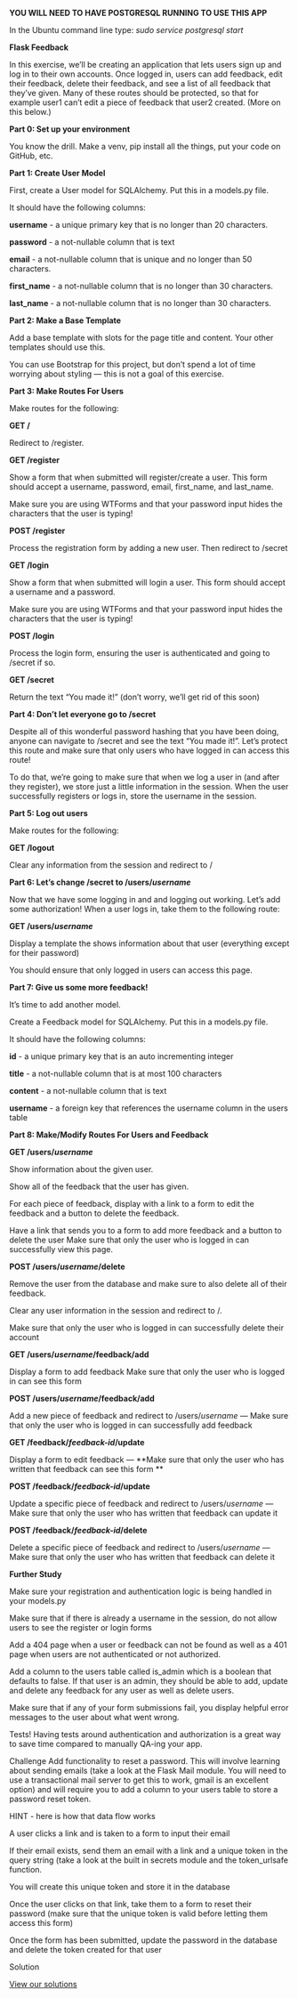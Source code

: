 **YOU WILL NEED TO HAVE POSTGRESQL RUNNING TO USE THIS APP**

In the Ubuntu command line type:
*sudo service postgresql start*

**Flask Feedback**

In this exercise, we’ll be creating an application that lets users sign up and log in to their own accounts. Once logged in, users can add feedback, edit their feedback, delete their feedback, and see a list of all feedback that they’ve given. Many of these routes should be protected, so that for example user1 can’t edit a piece of feedback that user2 created. (More on this below.)

**Part 0: Set up your environment**

You know the drill. Make a venv, pip install all the things, put your code on GitHub, etc.

**Part 1: Create User Model**

First, create a User model for SQLAlchemy. Put this in a models.py file.

It should have the following columns:

**username** - a unique primary key that is no longer than 20 characters.

**password** - a not-nullable column that is text

**email** - a not-nullable column that is unique and no longer than 50 characters.

**first_name** - a not-nullable column that is no longer than 30 characters.

**last_name** - a not-nullable column that is no longer than 30 characters.


**Part 2: Make a Base Template**

Add a base template with slots for the page title and content. Your other templates should use this.

You can use Bootstrap for this project, but don’t spend a lot of time worrying about styling — this is not a goal of this exercise.

**Part 3: Make Routes For Users**

Make routes for the following:

**GET /**

Redirect to /register.

**GET /register**

Show a form that when submitted will register/create a user. This form should accept a username, password, email, first_name, and last_name.

Make sure you are using WTForms and that your password input hides the characters that the user is typing!

**POST /register**

Process the registration form by adding a new user. Then redirect to /secret

**GET /login**

Show a form that when submitted will login a user. This form should accept a username and a password.

Make sure you are using WTForms and that your password input hides the characters that the user is typing!

**POST /login**

Process the login form, ensuring the user is authenticated and going to /secret if so.

**GET /secret**

Return the text “You made it!” (don’t worry, we’ll get rid of this soon)

**Part 4: Don’t let everyone go to /secret**

Despite all of this wonderful password hashing that you have been doing, anyone can navigate to /secret and see the text “You made it!”. Let’s protect this route and make sure that only users who have logged in can access this route!

To do that, we’re going to make sure that when we log a user in (and after they register), we store just a little information in the session. When the user successfully registers or logs in, store the username in the session.

**Part 5: Log out users**

Make routes for the following:

**GET /logout**

Clear any information from the session and redirect to /

**Part 6: Let’s change /secret to /users/_username_**
  
Now that we have some logging in and and logging out working. Let’s add some authorization! When a user logs in, take them to the following route:

**GET /users/_username_**
  
Display a template the shows information about that user (everything except for their password)

You should ensure that only logged in users can access this page.

**Part 7: Give us some more feedback!**

It’s time to add another model.

Create a Feedback model for SQLAlchemy. Put this in a models.py file.

It should have the following columns:

**id** - a unique primary key that is an auto incrementing integer

**title** - a not-nullable column that is at most 100 characters

**content** - a not-nullable column that is text

**username** - a foreign key that references the username column in the users table

**Part 8: Make/Modify Routes For Users and Feedback**

**GET /users/_username_**

Show information about the given user.

Show all of the feedback that the user has given.

For each piece of feedback, display with a link to a form to edit the feedback and a button to delete the feedback.

Have a link that sends you to a form to add more feedback and a button to delete the user Make sure that only the user who is logged in can successfully view this page.

**POST /users/_username_/delete**

Remove the user from the database and make sure to also delete all of their feedback.

Clear any user information in the session and redirect to /. 

Make sure that only the user who is logged in can successfully delete their account

**GET /users/_username_/feedback/add**

Display a form to add feedback Make sure that only the user who is logged in can see this form

**POST /users/_username_/feedback/add**

Add a new piece of feedback and redirect to /users/_username_ — Make sure that only the user who is logged in can successfully add feedback

**GET /feedback/_feedback-id_/update**

Display a form to edit feedback — **Make sure that only the user who has written that feedback can see this form **

**POST /feedback/_feedback-id_/update**

Update a specific piece of feedback and redirect to /users/_username_ — Make sure that only the user who has written that feedback can update it

**POST /feedback/_feedback-id_/delete**

Delete a specific piece of feedback and redirect to /users/_username_ — Make sure that only the user who has written that feedback can delete it

**Further Study**

Make sure your registration and authentication logic is being handled in your models.py

Make sure that if there is already a username in the session, do not allow users to see the register or login forms

Add a 404 page when a user or feedback can not be found as well as a 401 page when users are not authenticated or not authorized.

Add a column to the users table called is_admin which is a boolean that defaults to false. If that user is an admin, they should be able to add, update and delete any feedback for any user as well as delete users.

Make sure that if any of your form submissions fail, you display helpful error messages to the user about what went wrong.

Tests! Having tests around authentication and authorization is a great way to save time compared to manually QA-ing your app.

Challenge Add functionality to reset a password. This will involve learning about sending emails (take a look at the Flask Mail module. You will need to use a transactional mail server to get this to work, gmail is an excellent option) and will require you to add a column to your users table to store a password reset token. 

HINT - here is how that data flow works

A user clicks a link and is taken to a form to input their email

If their email exists, send them an email with a link and a unique token in the query string (take a look at the built in secrets module and the token_urlsafe function. 

You will create this unique token and store it in the database

Once the user clicks on that link, take them to a form to reset their password (make sure that the unique token is valid before letting them access this form)

Once the form has been submitted, update the password in the database and delete the token created for that user

Solution

[View our solutions](http://curric.rithmschool.com/springboard/exercises/flask-feedback/solution/index.html)
